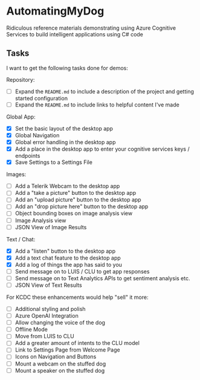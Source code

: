 # AutomatingMyDog
Ridiculous reference materials demonstrating using Azure Cognitive Services to build intelligent applications using C# code

## Tasks

I want to get the following tasks done for demos:

Repository:
- [ ] Expand the `README.md` to include a description of the project and getting started configuration
- [ ] Expand the `README.md` to include links to helpful content I've made

Global App:
- [x] Set the basic layout of the desktop app
- [x] Global Navigation
- [x] Global error handling in the desktop app
- [x] Add a place in the desktop app to enter your cognitive services keys / endpoints
- [x] Save Settings to a Settings File

Images: 
- [ ] Add a Telerik Webcam to the desktop app
- [ ] Add a "take a picture" button to the desktop app
- [ ] Add an "upload picture" button to the desktop app
- [ ] Add an "drop picture here" button to the desktop app
- [ ] Object bounding boxes on image analysis view
- [ ] Image Analysis view 
- [ ] JSON View of Image Results

Text / Chat:
- [x] Add a "listen" button to the desktop app
- [x] Add a text chat feature to the desktop app
- [x] Add a log of things the app has said to you
- [ ] Send message on to LUIS / CLU to get app responses
- [ ] Send message on to Text Analytics APIs to get sentiment analysis etc.
- [ ] JSON View of Text Results

For KCDC these enhancements would help "sell" it more:
- [ ] Additional styling and polish
- [ ] Azure OpenAI Integration
- [ ] Allow changing the voice of the dog
- [ ] Offline Mode
- [ ] Move from LUIS to CLU
- [ ] Add a greater amount of intents to the CLU model
- [ ] Link to Settings Page from Welcome Page
- [ ] Icons on Navigation and Buttons
- [ ] Mount a webcam on the stuffed dog
- [ ] Mount a speaker on the stuffed dog

